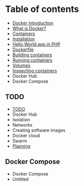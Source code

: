 # Table of contents

* [Docker Introduction](README.md)
* [What is Docker?](what-is-docker.md)
* [Containers](containers.md)
* [Installation](installation.md)
* [Hello World app in PHP](hello-world-app-in-php.md)
* [Dockerfile](dockerfile.md)
* [Building containers](building-containers.md)
* [Running containers](running-containers.md)
* [Volumes](volumes.md)
* [Inspecting containers](inspecting-containers.md)
* Docker Hub
* Docker Compose

## TODO

* [TODO](todo/todo.md)
* Docker Hub
* Isolation
* Networks
* Creating software images
* Docker cloud
* Swarm
* [Planning](todo/untitled.md)

## Docker Compose

* Docker Compose
* Untitled

